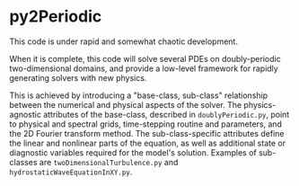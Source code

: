 # py2Periodic

This code is under rapid and somewhat chaotic development.

When it is complete, this code will solve several PDEs on doubly-periodic two-dimensional 
domains, and provide a low-level framework for rapidly generating solvers with new physics.

This is achieved by introducing a "base-class, sub-class" relationship between
the numerical and physical aspects of the solver. The physics-agnostic attributes 
of the base-class, described in `doublyPeriodic.py`, point to physical and 
spectral grids, time-stepping routine and parameters, and the 2D Fourier 
transform method. The sub-class-specific attributes define the linear and 
nonlinear parts of the equation, as well as additional state or diagnostic 
variables required for the model's solution. Examples of sub-classes 
are `twoDimensionalTurbulence.py` and `hydrostaticWaveEquationInXY.py`.
